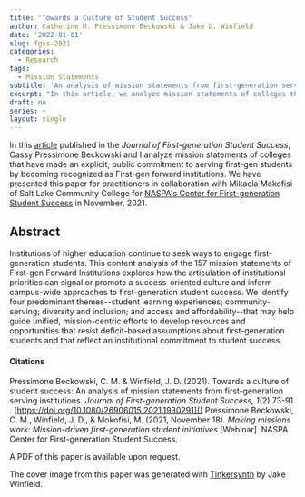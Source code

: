 ```yaml
---
title: 'Towards a Culture of Student Success'
author: Catherine M. Pressimone Beckowski & Jake D. Winfield
date: '2022-01-01'
slug: fgss-2021
categories:
  - Research
tags:
  - Mission Statements
subtitle: 'An analysis of mission statements from first-generation serving institutions'
excerpt: "In this article, we analyze mission statements of colleges that have made an explicit, public commitment to serving first-gen students by becoming recognized as First-gen forward institutions by NASPA's Center for First-generation Student Success."
draft: no
series: ~
layout: single
---
```

In this [article](https://doi.org/10.1080/26906015.2021.1930291) published in the *Journal of First-generation Student Success*, Cassy Pressimone Beckowski and I analyze mission statements of colleges that have made an explicit, public commitment to serving first-gen students by becoming recognized as First-gen forward institutions. We have presented this paper for practitioners in collaboration with Mikaela Mokofisi of Salt Lake Community College for [NASPA's Center for First-generation Student Success](https://naspa.org/events/making-missions-work-mission-driven-first-generation-student-initiatives) in November, 2021. 

## Abstract
Institutions of higher education continue to seek ways to engage first-generation students. This content analysis of the 157 mission statements of First-gen Forward Institutions explores how the articulation of institutional priorities can signal or promote a success-oriented culture and inform campus-wide approaches to first-generation student success. We identify four predominant themes--student learning experiences; community-serving; diversity and inclusion; and access and affordability--that may help guide unified, mission-centric efforts to develop resources and opportunities that resist deficit-based assumptions about first-generation students and that reflect an institutional commitment to student success.

#### Citations
Pressimone Beckowski, C. M. & Winfield, J. D. (2021). Towards a culture of student success: An analysis of mission statements from first-generation serving institutions. *Journal of First-generation Student Success, 1*(2),73-91 . [https://doi.org/10.1080/26906015.2021.1930291]()
Pressimone Beckowski, C. M., Winfield, J. D., & Mokofisi, M. (2021, November 18). *Making missions work: Mission-driven first-generation student initiatives* [Webinar]. NASPA Center for First-generation Student Success. 

A PDF of this paper is available upon request.

The cover image from this paper was generated with [Tinkersynth](https://tinkersynth.com/) by Jake Winfield.
